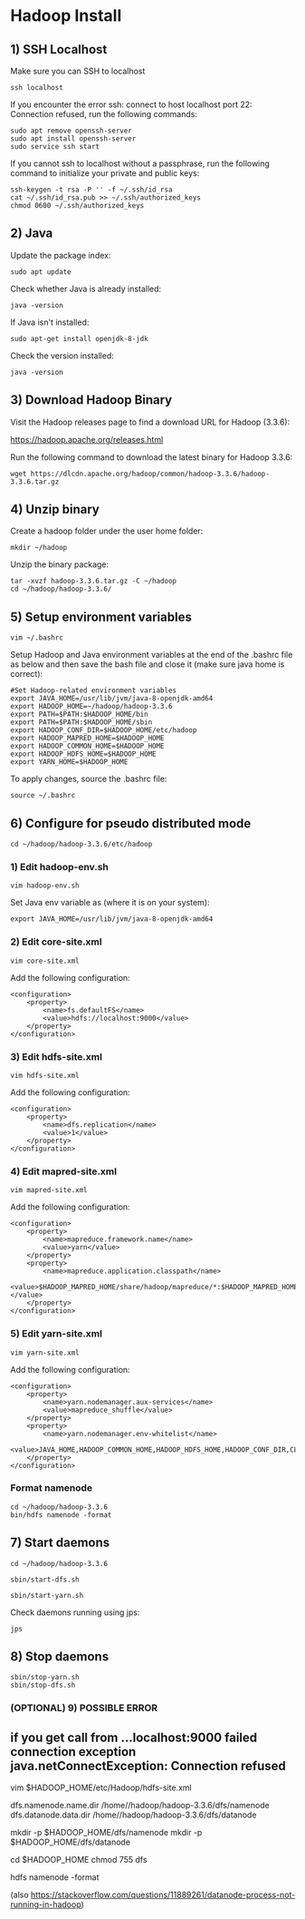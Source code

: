 # Hadoop Install

## 1) SSH Localhost

Make sure you can SSH to localhost

```
ssh localhost
```

If you encounter the error ssh: connect to host localhost port 22: Connection refused, run the following commands:

```
sudo apt remove openssh-server
sudo apt install openssh-server
sudo service ssh start
```

If you cannot ssh to localhost without a passphrase, run the following command to initialize your private and public keys:

```
ssh-keygen -t rsa -P '' -f ~/.ssh/id_rsa
cat ~/.ssh/id_rsa.pub >> ~/.ssh/authorized_keys
chmod 0600 ~/.ssh/authorized_keys
```

## 2) Java

Update the package index:
```
sudo apt update
```

Check whether Java is already installed:

```
java -version
```

If Java isn't installed:
```
sudo apt-get install openjdk-8-jdk
```

Check the version installed:
```
java -version
```

## 3) Download Hadoop Binary

Visit the Hadoop releases page to find a download URL for Hadoop (3.3.6):

https://hadoop.apache.org/releases.html

Run the following command to download the latest binary for Hadoop 3.3.6:

```
wget https://dlcdn.apache.org/hadoop/common/hadoop-3.3.6/hadoop-3.3.6.tar.gz
```

## 4) Unzip binary

Create a hadoop folder under the user home folder:

```
mkdir ~/hadoop
```

Unzip the binary package:

```
tar -xvzf hadoop-3.3.6.tar.gz -C ~/hadoop
cd ~/hadoop/hadoop-3.3.6/
```

## 5) Setup environment variables

```
vim ~/.bashrc
```

Setup Hadoop and Java environment variables at the end of the .bashrc file as below and then save the bash file and close it (make sure java home is correct):

```
#Set Hadoop-related environment variables
export JAVA_HOME=/usr/lib/jvm/java-8-openjdk-amd64
export HADOOP_HOME=~/hadoop/hadoop-3.3.6
export PATH=$PATH:$HADOOP_HOME/bin
export PATH=$PATH:$HADOOP_HOME/sbin
export HADOOP_CONF_DIR=$HADOOP_HOME/etc/hadoop
export HADOOP_MAPRED_HOME=$HADOOP_HOME
export HADOOP_COMMON_HOME=$HADOOP_HOME
export HADOOP_HDFS_HOME=$HADOOP_HOME
export YARN_HOME=$HADOOP_HOME
```

To apply changes, source the .bashrc file:
```
source ~/.bashrc
```

## 6) Configure for pseudo distributed mode

```
cd ~/hadoop/hadoop-3.3.6/etc/hadoop
```

### 1) Edit hadoop-env.sh

```
vim hadoop-env.sh
```

Set Java env variable as (where it is on your system):
```
export JAVA_HOME=/usr/lib/jvm/java-8-openjdk-amd64
```

### 2) Edit core-site.xml

```
vim core-site.xml
```

Add the following configuration:
```
<configuration>
    <property>
        <name>fs.defaultFS</name>
        <value>hdfs://localhost:9000</value>
    </property>
</configuration>
```

### 3) Edit hdfs-site.xml

```
vim hdfs-site.xml
```
Add the following configuration:
```
<configuration>
    <property>
        <name>dfs.replication</name>
        <value>1</value>
    </property>
</configuration>
```

### 4) Edit mapred-site.xml

```
vim mapred-site.xml
```

Add the following configuration:
```
<configuration>
    <property>
        <name>mapreduce.framework.name</name>
        <value>yarn</value>
    </property>
    <property>
        <name>mapreduce.application.classpath</name>
        <value>$HADOOP_MAPRED_HOME/share/hadoop/mapreduce/*:$HADOOP_MAPRED_HOME/share/hadoop/mapreduce/lib/*</value>
    </property>
</configuration>
```

### 5) Edit yarn-site.xml
```
vim yarn-site.xml
```

Add the following configuration:
```
<configuration>
    <property>
        <name>yarn.nodemanager.aux-services</name>
        <value>mapreduce_shuffle</value>
    </property>
    <property>
        <name>yarn.nodemanager.env-whitelist</name>
        <value>JAVA_HOME,HADOOP_COMMON_HOME,HADOOP_HDFS_HOME,HADOOP_CONF_DIR,CLASSPATH_PREPEND_DISTCACHE,HADOOP_YARN_HOME,HADOOP_MAPRED_HOME</value>
    </property>
</configuration>
```

### Format namenode

```
cd ~/hadoop/hadoop-3.3.6
bin/hdfs namenode -format
```

## 7) Start daemons
```
cd ~/hadoop/hadoop-3.3.6
```

```
sbin/start-dfs.sh
```

```
sbin/start-yarn.sh
```

Check daemons running using jps:
```
jps
```

## 8) Stop daemons

```
sbin/stop-yarn.sh
sbin/stop-dfs.sh
```


### (OPTIONAL) 9) POSSIBLE ERROR

if you get  call from ...localhost:9000 failed connection exception java.netConnectException: Connection refused
---------------------------------------------------------------------------------------------

vim $HADOOP_HOME/etc/Hadoop/hdfs-site.xml

<property>
<name>dfs.namenode.name.dir</name>
<value>/home/<user>/hadoop/hadoop-3.3.6/dfs/namenode</value>
</property>
 
<property>
<name>dfs.datanode.data.dir</name>
<value>/home/<user>/hadoop/hadoop-3.3.6/dfs/datanode</value>
</property>

mkdir -p $HADOOP_HOME/dfs/namenode
mkdir -p $HADOOP_HOME/dfs/datanode

cd $HADOOP_HOME
chmod 755 dfs

hdfs namenode -format

(also https://stackoverflow.com/questions/11889261/datanode-process-not-running-in-hadoop)